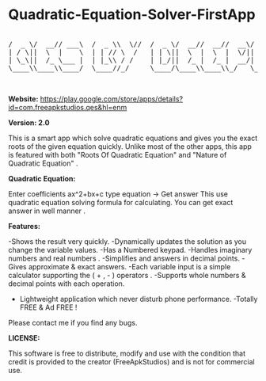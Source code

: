 # Quadratic-Equation-Solver-FirstApp


<pre>

/  _ \/  __// ___\  /  _ \\  \//  /  _ \/  __//  __//  __\/  _ \/ |/ /     / |/  _ \/ \/ ___\/ \  /|/  _ \/ \   
| / \||  \  |    \  | | // \  /   | | \||  \  |  \  |  \/|| / \||   /      | || / \|| ||    \| |  ||| / \|| |   
| \_\||  /_ \___ |  | |_\\ / /    | |_/||  /_ |  /_ |  __/| |-|||   \   /\_| || |-||| |\___ || |/\||| |-||| |_/\
\____\\____\\____/  \____//_/     \____/\____\\____\\_/   \_/ \|\_|\_\  \____/\_/ \|\_/\____/\_/  \|\_/ \|\____/
                                                                                                                

</pre>


**Website:** https://play.google.com/store/apps/details?id=com.freeapkstudios.qes&hl=enm

**Version: 2.0**



This is a smart app which solve quadratic equations and gives you the exact roots of the given equation quickly. Unlike most of the other apps, this app is featured with both "Roots Of Quadratic Equation" and "Nature of Quadratic Equation" .


**Quadratic Equation:**

Enter coefficients ax^2+bx+c type equation → Get answer
This use quadratic equation solving formula for calculating. You can get exact answer in well manner .



**Features:**

-Shows the result very quickly.
-Dynamically updates the solution as you change the variable values.
-Has a Numbered keypad.
-Handles imaginary numbers and real numbers .
-Simplifies and answers in decimal points.
-Gives approximate & exact answers.
-Each variable input is a simple calculator supporting the ( + , - ) operators .
-Supports whole numbers & decimal points with each operation.
- Lightweight application which never disturb phone performance.
-Totally FREE & Ad FREE !

Please contact me if you find any bugs.




**LICENSE:**

This software is free to distribute, modify and use with the condition that credit is provided to the creator (FreeApkStudios) and is not for commercial use.
